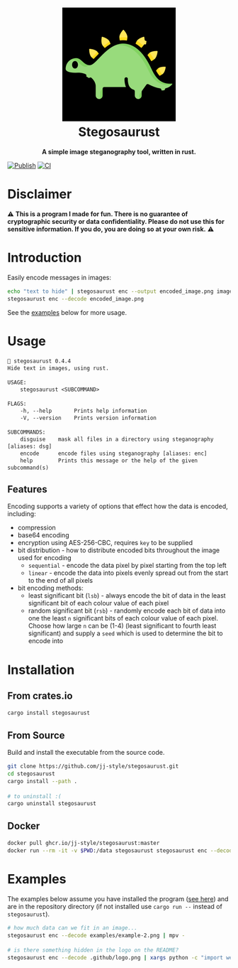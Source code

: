 <h1 align="center">
  <img src=".github/logo.png" alt="Stegosaurust" width="256" />
  <br />
  Stegosaurust
</h1>

<p align="center"><b>A simple image steganography tool, written in rust.</b></p>

[![Publish](https://github.com/jj-style/stegosaurust/actions/workflows/publish.yml/badge.svg?branch=v0.4.4)](https://github.com/jj-style/stegosaurust/actions/workflows/publish.yml)
[![CI](https://github.com/jj-style/stegosaurust/actions/workflows/ci.yml/badge.svg)](https://github.com/jj-style/stegosaurust/actions/workflows/ci.yml)

# Disclaimer
:warning: **This is a program I made for fun. There is no guarantee of cryptographic security or data confidentiality. Please do not use this for sensitive information. If you do, you are doing so at your own risk.** :warning:

# Introduction
Easily encode messages in images:
```bash
echo "text to hide" | stegosaurust enc --output encoded_image.png image.png
stegosaurust enc --decode encoded_image.png 
```
See the [examples](#examples) below for more usage. 

# Usage
```
🦕 stegosaurust 0.4.4
Hide text in images, using rust.

USAGE:
    stegosaurust <SUBCOMMAND>

FLAGS:
    -h, --help       Prints help information
    -V, --version    Prints version information

SUBCOMMANDS:
    disguise    mask all files in a directory using steganography [aliases: dsg]
    encode      encode files using steganography [aliases: enc]
    help        Prints this message or the help of the given subcommand(s)
```

## Features
Encoding supports a variety of options that effect how the data is encoded, including:
- compression
- base64 encoding
- encryption using AES-256-CBC, requires `key` to be supplied
- bit distribution - how to distribute encoded bits throughout the image used for encoding
  - `sequential` - encode the data pixel by pixel starting from the top left
  - `linear` - encode the data into pixels evenly spread out from the start to the end of all pixels
- bit encoding methods:
  - least significant bit (`lsb`) - always encode the bit of data in the least significant bit of each colour value of each pixel 
  - random significant bit (`rsb`) - randomly encode each bit of data into one the least `n` significant bits of each colour value of each pixel. Choose how large `n` can be (1-4) (least significant to fourth least significant) and supply a `seed` which is used to determine the bit to encode into

# Installation
## From crates.io
```bash
cargo install stegosaurust
```

## From Source
Build and install the executable from the source code.
```bash
git clone https://github.com/jj-style/stegosaurust.git
cd stegosaurust
cargo install --path .

# to uninstall :(
cargo uninstall stegosaurust
```

## Docker
```bash
docker pull ghcr.io/jj-style/stegosaurust:master
docker run --rm -it -v $PWD:/data stegosaurust stegosaurust enc --decode /data/image.png
```

# Examples
The examples below assume you have installed the program ([see here](#installation)) and are in the repository directory (if not installed use `cargo run --` instead of `stegosaurust`).

```bash
# how much data can we fit in an image...
stegosaurust enc --decode examples/example-2.png | mpv -

# is there something hidden in the logo on the README?
stegosaurust enc --decode .github/logo.png | xargs python -c "import webbrowser,sys; webbrowser.open(sys.argv[1])"
```

